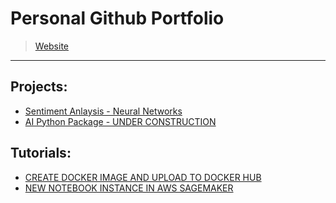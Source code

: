 # Personal Github Portfolio
> [Website](https://www.moos.engineering)
---

## Projects:
* [Sentiment Anlaysis - Neural Networks](/Projects/SentimentAnalysis/)
* [AI Python Package - UNDER CONSTRUCTION](/Projects/AI/)



## Tutorials:
* [CREATE DOCKER IMAGE AND UPLOAD TO DOCKER HUB](/Tutorials/Create%20Docker%20Image%20and%20Upload%20to%20Docker%20Hub.md)
* [NEW NOTEBOOK INSTANCE IN AWS SAGEMAKER]()

